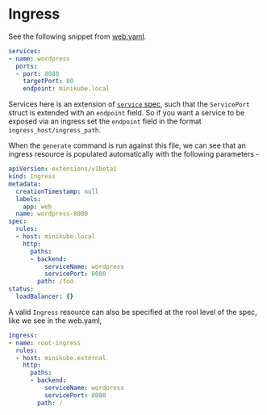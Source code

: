 # Ingress

See the following snippet from [web.yaml](web.yaml).

```yaml
services:
- name: wordpress
  ports:
  - port: 8080
    targetPort: 80
    endpoint: minikube.local
```

Services here is an extension of [`service` spec](https://kubernetes.io/docs/api-reference/v1.6/#servicespec-v1-core), such that the `ServicePort` struct is extended with an `endpoint` field.  So if you want a service to be exposed via an ingress set the `endpoint` field in the format `ingress_host/ingress_path`.

When the `generate` command is run against this file, we can see that an ingress resource is populated automatically with the following parameters -

```yaml
apiVersion: extensions/v1beta1
kind: Ingress
metadata:
  creationTimestamp: null
  labels:
    app: web
  name: wordpress-8080
spec:
  rules:
  - host: minikube.local
    http:
      paths:
      - backend:
          serviceName: wordpress
          servicePort: 8080
        path: /foo
status:
  loadBalancer: {}
```

A valid `Ingress` resource can also be specified at the rool level of the spec, like we see in the web.yaml,

```yaml
ingress:
- name: root-ingress
  rules:
  - host: minikube.external
    http:
      paths:
      - backend:
          serviceName: wordpress
          servicePort: 8080
        path: /
```
